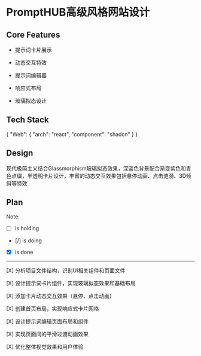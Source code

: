 # PromptHUB高级风格网站设计

## Core Features

- 提示词卡片展示

- 动态交互特效

- 提示词编辑器

- 响应式布局

- 玻璃拟态设计

## Tech Stack

{
  "Web": {
    "arch": "react",
    "component": "shadcn"
  }
}

## Design

现代极简主义结合Glassmorphism玻璃拟态效果，深蓝色背景配合渐变紫色和青色点缀，半透明卡片设计，丰富的动态交互效果包括悬停动画、点击涟漪、3D倾斜等特效

## Plan

Note: 

- [ ] is holding
- [/] is doing
- [X] is done

---

[X] 分析项目文件结构，识别UI相关组件和页面文件

[X] 设计提示词卡片组件，实现玻璃拟态效果和基础布局

[X] 添加卡片动态交互效果（悬停、点击动画）

[X] 创建首页布局，实现响应式卡片网格

[X] 设计提示词编辑页面布局和组件

[X] 实现页面间的平滑过渡动画效果

[X] 优化整体视觉效果和用户体验
